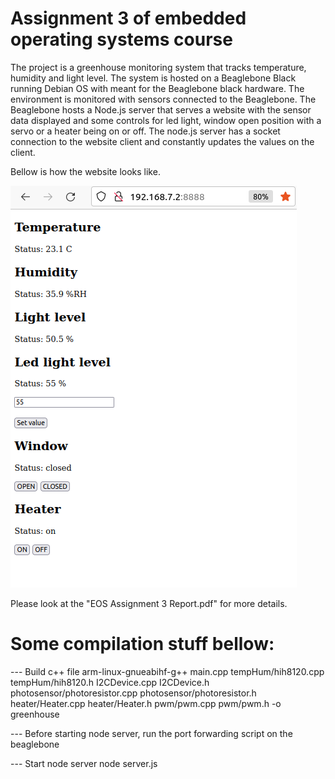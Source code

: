# Assignment 3 of embedded operating systems course

The project is a greenhouse monitoring system that tracks temperature, humidity and light level. The system is hosted on a Beaglebone Black running Debian OS with meant for the Beaglebone black hardware. The environment is monitored with sensors connected to the Beaglebone. The Beaglebone hosts a Node.js server that serves a website with the sensor data displayed and some controls for led light, window open position with a servo or a heater being on or off. The node.js server has a socket connection to the website client and constantly updates the values on the client.

Bellow is how the website looks like.

![alt text](img/image.png)

Please look at the "EOS Assignment 3 Report.pdf" for more details.

# Some compilation stuff bellow:

--- Build c++ file
arm-linux-gnueabihf-g++ main.cpp tempHum/hih8120.cpp tempHum/hih8120.h I2CDevice.cpp I2CDevice.h photosensor/photoresistor.cpp photosensor/photoresistor.h heater/Heater.cpp heater/Heater.h pwm/pwm.cpp pwm/pwm.h -o greenhouse

--- Before starting node server, run the port forwarding script on the beaglebone

--- Start node server
node server.js

